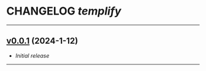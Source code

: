 # CHANGELOG _templify_

---

## [v0.0.1](https://github.com/cophilot/templify/tree/0.0.1) (2024-1-12)

-   _Initial release_

---
